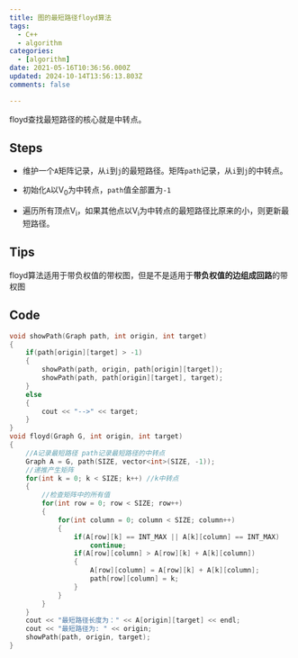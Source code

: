 ```yaml
---
title: 图的最短路径floyd算法
tags:
  - C++
  - algorithm
categories:
  - [algorithm]
date: 2021-05-16T10:36:56.000Z
updated: 2024-10-14T13:56:13.803Z
comments: false

---
```

floyd查找最短路径的核心就是中转点。
<!--more-->
## Steps

+ 维护一个`A`矩阵记录，从`i`到`j`的最短路径。矩阵`path`记录，从`i`到`j`的中转点。

+ 初始化`A`以V<sub>0</sub>为中转点，`path`值全部置为`-1`

+ 遍历所有顶点V<sub>i</sub>，如果其他点以V<sub>i</sub>为中转点的最短路径比原来的小，则更新最短路径。

## Tips

floyd算法适用于带负权值的带权图，但是不是适用于**带负权值的边组成回路**的带权图

## Code

```C++
void showPath(Graph path, int origin, int target)
{
    if(path[origin][target] > -1)
    {
        showPath(path, origin, path[origin][target]);
        showPath(path, path[origin][target], target);
    }
    else
    {
        cout << "-->" << target;
    }
}
void floyd(Graph G, int origin, int target)
{
    //A记录最短路径 path记录最短路径的中转点
    Graph A = G, path(SIZE, vector<int>(SIZE, -1));
    //递推产生矩阵
    for(int k = 0; k < SIZE; k++) //k中转点
    {
        //检查矩阵中的所有值
        for(int row = 0; row < SIZE; row++)
        {
            for(int column = 0; column < SIZE; column++)
            {
                if(A[row][k] == INT_MAX || A[k][column] == INT_MAX) 
                    continue;
                if(A[row][column] > A[row][k] + A[k][column])
                {
                    A[row][column] = A[row][k] + A[k][column];
                    path[row][column] = k;
                }
            }
        }
    }
    cout << "最短路径长度为：" << A[origin][target] << endl;
    cout << "最短路径为: " << origin;
    showPath(path, origin, target);
}
```